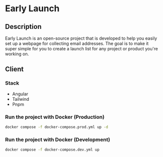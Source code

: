 # Early Launch

## Description

Early Launch is an open-source project that is developed to help you easily set up a webpage for collecting email addresses. The goal is to make it super simple for you to create a launch list for any project or product you're working on.

## Client

### Stack

- Angular
- Tailwind
- Pnpm

### Run the project with Docker (Production)

```bash
docker compose -f docker-compose.prod.yml up -d
```

### Run the project with Docker (Development)

```bash
docker compose -f docker-compose.dev.yml up
```
